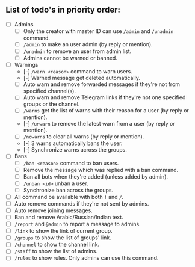 ## List of todo's in priority order:

- [ ] Admins
  - [ ] Only the creator with master ID can use `/admin` and `/unadmin` command.
  - [ ] `/admin` to make an user admin (by reply or mention).
  - [ ] `/unadmin` to remove an user from admin list.
  - [ ] Admins cannot be warned or banned.
- [ ] Warnings
  - [-] `/warn <reason>` command to warn users.
  - [-] Warned message get deleted automatically.
  - [ ] Auto warn and remove forwarded messages if they're not from specified channel(s).
  - [ ] Auto warn and remove Telegram links if they're not one specified groups or the channel.
  - [ ] `/warns` get the list of warns with their reason for a user (by reply or mention).
  - [-] `/unwarn` to remove the latest warn from a user (by reply or mention).
  - [ ] `/nowarns` to clear all warns (by reply or mention).
  - [-] 3 warns automatically bans the user.
  - [-] Synchronize warns across the groups.
- [ ] Bans
  - [ ] `/ban <reason>` command to ban users.
  - [ ] Remove the message which was replied with a ban command.
  - [ ] Ban all bots when they're added (unless added by admin).
  - [ ] `/unban <id>` unban a user.
  - [ ] Synchronize ban across the groups.
- [ ] All command be available with both `!` and `/`.
- [ ] Auto remove commands if they're not sent by admins.
- [ ] Auto remove joining messages.
- [ ] Ban and remove Arabic/Russian/Indian text.
- [ ] `/report` and `@admin` to report a message to admins. 
- [ ] `/link` to show the link of current group.
- [ ] `/groups` to show the list of groups' link.
- [ ] `/channel` to show the channel link.
- [ ] `/staff` to show the list of admins.
- [ ] `/rules` to show rules. Only admins can use this command.
